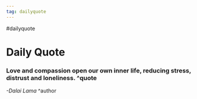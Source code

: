 ```yaml
---
tag: dailyquote
---
```


#dailyquote

# Daily Quote

### Love and compassion open our own inner life, reducing stress, distrust and loneliness. ^quote
*-Dalai Lama* ^author
